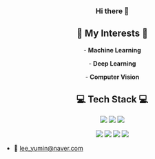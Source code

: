 <h3 align="center"> Hi there 👋 </h3>

<h2 align="center"> 🌟 My Interests 🌟 </h2>
<p align="center">- <strong>Machine Learning</strong> </p>
<p align="center">- <strong>Deep Learning</strong> </p>
<p align="center">- <strong>Computer Vision</strong> </p>


<h2 align="center"> 💻 Tech Stack 💻</h2> 

<p align="center"> <img src="https://img.shields.io/badge/Python-3776AB?style=flat-square&logo=Python&logoColor=white"/> <img src="https://img.shields.io/badge/PyTorch-EE4C2C?style=flat-square&logo=PyTorch&logoColor=white"/> <img src="https://img.shields.io/badge/TensorFlow-FF6F00?style=flat-square&logo=TensorFlow&logoColor=white"/> </p>

<p align="center"> <img src="https://img.shields.io/badge/Keras-D00000?style=flat-square&logo=Keras&logoColor=white"/> <img src="https://img.shields.io/badge/OpenCV-5C3EE8?style=flat-square&logo=OpenCV&logoColor=white"/> <img src="https://img.shields.io/badge/Arduino-00979D?style=flat-square&logo=Arduino&logoColor=white"/> <img src="https://img.shields.io/badge/Flutter-02569B?style=flat-square&logo=Flutter&logoColor=white"/>
</p>


- 📧 lee_yumin@naver.com
